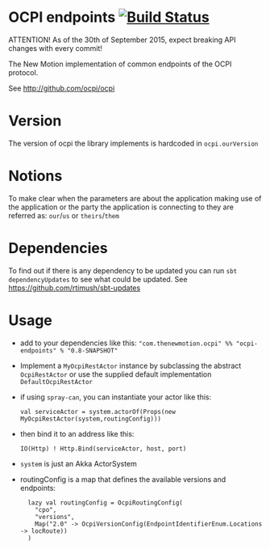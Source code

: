 # OCPI endpoints [![Build Status](https://travis-ci.org/thenewmotion/ocpi-endpoints.png?branch=master)](https://travis-ci.org/thenewmotion/ocpi-endpoints)

ATTENTION! As of the 30th of September 2015, expect breaking API changes with every commit!


The New Motion implementation of common endpoints of the OCPI protocol.

See http://github.com/ocpi/ocpi

# Version
The version of ocpi the library implements is hardcoded in `ocpi.ourVersion`

# Notions
To make clear when the parameters are about the application making use of the application or the party the application is
connecting to they are referred as: `our`/`us` or `theirs`/`them`

# Dependencies
To find out if there is any dependency to be updated you can run `sbt dependencyUpdates` to see what could be updated.
See https://github.com/rtimush/sbt-updates

# Usage
* add to your dependencies like this:
`"com.thenewmotion.ocpi" %% "ocpi-endpoints" % "0.8-SNAPSHOT"`
* Implement a `MyOcpiRestActor` instance by subclassing the abstract `OcpiRestActor` or use the supplied default implementation `DefaultOcpiRestActor`
* if using `spray-can`, you can instantiate your actor like this:

    `val serviceActor = system.actorOf(Props(new MyOcpiRestActor(system,routingConfig)))`

* then bind it to an address like this:

  `IO(Http) ! Http.Bind(serviceActor, host, port)`

* `system` is just an Akka ActorSystem
* routingConfig is a map that defines the available versions and endpoints:

    ```
      lazy val routingConfig = OcpiRoutingConfig(
        "cpo",
        "versions",
        Map("2.0" -> OcpiVersionConfig(EndpointIdentifierEnum.Locations -> locRoute))
      )
    ```
